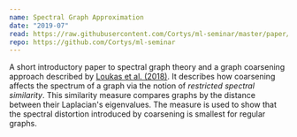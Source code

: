 ```yaml
---
name: Spectral Graph Approximation
date: "2019-07"
read: https://raw.githubusercontent.com/Cortys/ml-seminar/master/paper/build/main.pdf
repo: https://github.com/Cortys/ml-seminar
---
```

A short introductory paper to spectral graph theory and a graph coarsening approach described by [Loukas et al. (2018)](https://arxiv.org/abs/1802.07510;blank).
It describes how coarsening affects the spectrum of a graph via the notion of *restricted spectral similarity*.
This similarity measure compares graphs by the distance between their Laplacian's eigenvalues.
The measure is used to show that the spectral distortion introduced by coarsening is smallest for regular graphs.
